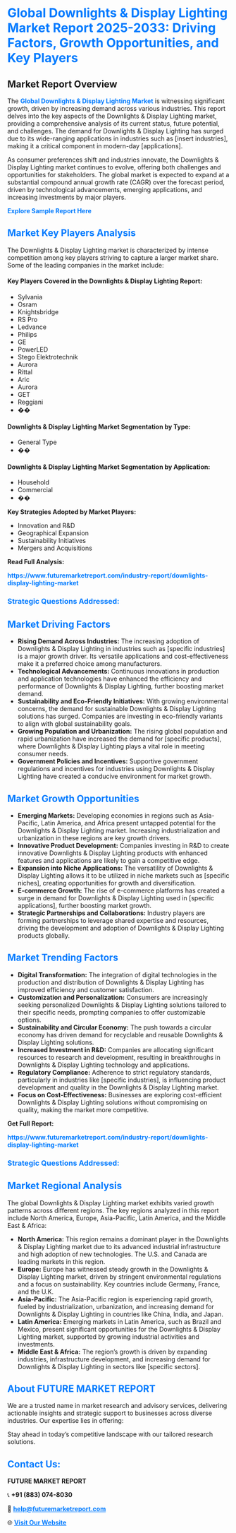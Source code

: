 <h1 style="color: #007BFF;">Global Downlights & Display Lighting Market Report 2025-2033: Driving Factors, Growth Opportunities, and Key Players</h1>

<section id="overview">
<h2>Market Report Overview</h2>
<p>The <a href="https://www.futuremarketreport.com/industry-report/downlights-display-lighting-market" style="color: #007BFF; text-decoration: none;"><strong>Global Downlights & Display Lighting Market</strong></a> is witnessing significant growth, driven by increasing demand across various industries. This report delves into the key aspects of the Downlights & Display Lighting market, providing a comprehensive analysis of its current status, future potential, and challenges. The demand for Downlights & Display Lighting has surged due to its wide-ranging applications in industries such as [insert industries], making it a critical component in modern-day [applications].</p>
<p>As consumer preferences shift and industries innovate, the Downlights & Display Lighting market continues to evolve, offering both challenges and opportunities for stakeholders. The global market is expected to expand at a substantial compound annual growth rate (CAGR) over the forecast period, driven by technological advancements, emerging applications, and increasing investments by major players.</p>
</section>

<section id="overview">
<p><a href="https://www.futuremarketreport.com/request-sample/reportId=117048" style="color: #007BFF; text-decoration: none;"><strong>Explore Sample Report Here</strong></a></p>
</section>

<section id="key-players">
<h2 style="color: #007BFF;">Market Key Players Analysis</h2>
<p>The Downlights & Display Lighting market is characterized by intense competition among key players striving to capture a larger market share. Some of the leading companies in the market include:</p>
<h4>Key Players Covered in the Downlights & Display Lighting Report:</h4>
<ul><li>Sylvania</li><li>Osram</li><li>Knightsbridge</li><li>RS Pro</li><li>Ledvance</li><li>Philips</li><li>GE</li><li>PowerLED</li><li>Stego Elektrotechnik</li><li>Aurora</li><li>Rittal</li><li>Aric</li><li>Aurora</li><li>GET</li><li>Reggiani</li><li>��</li></ul>
<h4>Downlights & Display Lighting Market Segmentation by Type:</h4>
<ul><li>General Type</li><li>��</li></ul>

<h4>Downlights & Display Lighting Market Segmentation by Application:</h4>
<ul><li>Household</li><li>Commercial</li><li>��</li></ul>
<p><strong>Key Strategies Adopted by Market Players:</strong></p>
<ul>
<li>Innovation and R&D</li>
<li>Geographical Expansion</li>
<li>Sustainability Initiatives</li>
<li>Mergers and Acquisitions</li>
</ul>
</section>

<section>
<p><strong>Read Full Analysis: </strong></p><a href="https://www.futuremarketreport.com/industry-report/downlights-display-lighting-market" style="color: #007BFF; text-decoration: none;"><strong>https://www.futuremarketreport.com/industry-report/downlights-display-lighting-market</strong></a>
<h3 style="color: #007BFF;">Strategic Questions Addressed:</h3>
</section>

<section id="driving-factors">
<h2 style="color: #007BFF;">Market Driving Factors</h2>
<ul>
<li><strong>Rising Demand Across Industries:</strong> The increasing adoption of Downlights & Display Lighting in industries such as [specific industries] is a major growth driver. Its versatile applications and cost-effectiveness make it a preferred choice among manufacturers.</li>
<li><strong>Technological Advancements:</strong> Continuous innovations in production and application technologies have enhanced the efficiency and performance of Downlights & Display Lighting, further boosting market demand.</li>
<li><strong>Sustainability and Eco-Friendly Initiatives:</strong> With growing environmental concerns, the demand for sustainable Downlights & Display Lighting solutions has surged. Companies are investing in eco-friendly variants to align with global sustainability goals.</li>
<li><strong>Growing Population and Urbanization:</strong> The rising global population and rapid urbanization have increased the demand for [specific products], where Downlights & Display Lighting plays a vital role in meeting consumer needs.</li>
<li><strong>Government Policies and Incentives:</strong> Supportive government regulations and incentives for industries using Downlights & Display Lighting have created a conducive environment for market growth.</li>
</ul>
</section>

<section id="growth-opportunities">
<h2 style="color: #007BFF;">Market Growth Opportunities</h2>
<ul>
<li><strong>Emerging Markets:</strong> Developing economies in regions such as Asia-Pacific, Latin America, and Africa present untapped potential for the Downlights & Display Lighting market. Increasing industrialization and urbanization in these regions are key growth drivers.</li>
<li><strong>Innovative Product Development:</strong> Companies investing in R&D to create innovative Downlights & Display Lighting products with enhanced features and applications are likely to gain a competitive edge.</li>
<li><strong>Expansion into Niche Applications:</strong> The versatility of Downlights & Display Lighting allows it to be utilized in niche markets such as [specific niches], creating opportunities for growth and diversification.</li>
<li><strong>E-commerce Growth:</strong> The rise of e-commerce platforms has created a surge in demand for Downlights & Display Lighting used in [specific applications], further boosting market growth.</li>
<li><strong>Strategic Partnerships and Collaborations:</strong> Industry players are forming partnerships to leverage shared expertise and resources, driving the development and adoption of Downlights & Display Lighting products globally.</li>
</ul>
</section>

<section id="trending-factors">
<h2 style="color: #007BFF;">Market Trending Factors</h2>
<ul>
<li><strong>Digital Transformation:</strong> The integration of digital technologies in the production and distribution of Downlights & Display Lighting has improved efficiency and customer satisfaction.</li>
<li><strong>Customization and Personalization:</strong> Consumers are increasingly seeking personalized Downlights & Display Lighting solutions tailored to their specific needs, prompting companies to offer customizable options.</li>
<li><strong>Sustainability and Circular Economy:</strong> The push towards a circular economy has driven demand for recyclable and reusable Downlights & Display Lighting solutions.</li>
<li><strong>Increased Investment in R&D:</strong> Companies are allocating significant resources to research and development, resulting in breakthroughs in Downlights & Display Lighting technology and applications.</li>
<li><strong>Regulatory Compliance:</strong> Adherence to strict regulatory standards, particularly in industries like [specific industries], is influencing product development and quality in the Downlights & Display Lighting market.</li>
<li><strong>Focus on Cost-Effectiveness:</strong> Businesses are exploring cost-efficient Downlights & Display Lighting solutions without compromising on quality, making the market more competitive.</li>
</ul>
</section>

<section>
<p><strong>Get Full Report: </strong></p><a href="https://www.futuremarketreport.com/industry-report/downlights-display-lighting-market" style="color: #007BFF; text-decoration: none;"><strong>https://www.futuremarketreport.com/industry-report/downlights-display-lighting-market</strong></a>
<h3 style="color: #007BFF;">Strategic Questions Addressed:</h3>
</section>


<section id="regional-analysis">
<h2 style="color: #007BFF;">Market Regional Analysis</h2>
<p>The global Downlights & Display Lighting market exhibits varied growth patterns across different regions. The key regions analyzed in this report include North America, Europe, Asia-Pacific, Latin America, and the Middle East & Africa:</p>
<ul>
<li><strong>North America:</strong> This region remains a dominant player in the Downlights & Display Lighting market due to its advanced industrial infrastructure and high adoption of new technologies. The U.S. and Canada are leading markets in this region.</li>
<li><strong>Europe:</strong> Europe has witnessed steady growth in the Downlights & Display Lighting market, driven by stringent environmental regulations and a focus on sustainability. Key countries include Germany, France, and the U.K.</li>
<li><strong>Asia-Pacific:</strong> The Asia-Pacific region is experiencing rapid growth, fueled by industrialization, urbanization, and increasing demand for Downlights & Display Lighting in countries like China, India, and Japan.</li>
<li><strong>Latin America:</strong> Emerging markets in Latin America, such as Brazil and Mexico, present significant opportunities for the Downlights & Display Lighting market, supported by growing industrial activities and investments.</li>
<li><strong>Middle East & Africa:</strong> The region’s growth is driven by expanding industries, infrastructure development, and increasing demand for Downlights & Display Lighting in sectors like [specific sectors].</li>
</ul>
</section>

<footer>
<h2 style="color: #007BFF;">About FUTURE MARKET REPORT</h2>
<p>We are a trusted name in market research and advisory services, delivering actionable insights and strategic support to businesses across diverse industries. Our expertise lies in offering:</p>

<p>Stay ahead in today’s competitive landscape with our tailored research solutions.</p>

<h2 style="color: #007BFF;">Contact Us:</h2>
<p><strong>FUTURE MARKET REPORT</strong></p>
<p>📞 <strong>+91 (883) 074-8030</strong></p>
<p>📧 <strong><a href="mailto:help@futuremarketreport.com" style="color: #007BFF;">help@futuremarketreport.com</a></strong></p>
<p>🌐 <strong><a href="https://www.futuremarketreport.com/" style="color: #007BFF;">Visit Our Website</a></strong></p>
</footer>